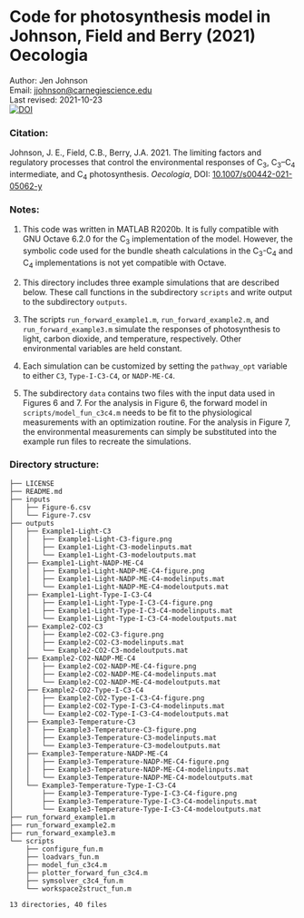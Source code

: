 # Code for photosynthesis model in Johnson, Field and Berry (2021) Oecologia

Author: Jen Johnson    
Email: jjohnson@carnegiescience.edu    
Last revised: 2021-10-23    
[![DOI](https://zenodo.org/badge/418789869.svg)](https://zenodo.org/badge/latestdoi/418789869)

### Citation:

Johnson, J. E., Field, C.B., Berry, J.A. 2021. The limiting factors and regulatory 
processes that control the environmental responses of C<sub>3</sub>, 
C<sub>3</sub>–C<sub>4</sub> intermediate, and C<sub>4</sub> photosynthesis.
*Oecologia*, DOI: [10.1007/s00442-021-05062-y](https://doi.org/10.1007/s00442-021-05062-y)

### Notes:

1. This code was written in MATLAB R2020b. It is fully compatible with GNU Octave 6.2.0
for the C<sub>3</sub> implementation of the model. However, the symbolic code used for the 
bundle sheath calculations in the C<sub>3</sub>-C<sub>4</sub> and C<sub>4</sub> 
implementations is not yet compatible with Octave. 

2. This directory includes three example simulations that are described below. These call 
functions in the subdirectory `scripts` and write output to the subdirectory `outputs`.

3. The scripts `run_forward_example1.m`, `run_forward_example2.m`, and 
`run_forward_example3.m` simulate the responses of photosynthesis to light, carbon 
dioxide, and temperature, respectively. Other environmental variables are held constant. 

4. Each simulation can be customized by setting the `pathway_opt` variable to either
 `C3`, `Type-I-C3-C4`, or `NADP-ME-C4`. 

5. The subdirectory `data` contains two files with the input data used in Figures 6 and 7. 
For the analysis in Figure 6, the forward model in `scripts/model_fun_c3c4.m` needs to be 
fit to the physiological measurements with an optimization routine. For the analysis in 
Figure 7, the environmental measurements can simply be substituted into the example run 
files to recreate the simulations. 

### Directory structure:
```
├── LICENSE
├── README.md
├── inputs
│   ├── Figure-6.csv
│   └── Figure-7.csv
├── outputs
│   ├── Example1-Light-C3
│   │   ├── Example1-Light-C3-figure.png
│   │   ├── Example1-Light-C3-modelinputs.mat
│   │   └── Example1-Light-C3-modeloutputs.mat
│   ├── Example1-Light-NADP-ME-C4
│   │   ├── Example1-Light-NADP-ME-C4-figure.png
│   │   ├── Example1-Light-NADP-ME-C4-modelinputs.mat
│   │   └── Example1-Light-NADP-ME-C4-modeloutputs.mat
│   ├── Example1-Light-Type-I-C3-C4
│   │   ├── Example1-Light-Type-I-C3-C4-figure.png
│   │   ├── Example1-Light-Type-I-C3-C4-modelinputs.mat
│   │   └── Example1-Light-Type-I-C3-C4-modeloutputs.mat
│   ├── Example2-CO2-C3
│   │   ├── Example2-CO2-C3-figure.png
│   │   ├── Example2-CO2-C3-modelinputs.mat
│   │   └── Example2-CO2-C3-modeloutputs.mat
│   ├── Example2-CO2-NADP-ME-C4
│   │   ├── Example2-CO2-NADP-ME-C4-figure.png
│   │   ├── Example2-CO2-NADP-ME-C4-modelinputs.mat
│   │   └── Example2-CO2-NADP-ME-C4-modeloutputs.mat
│   ├── Example2-CO2-Type-I-C3-C4
│   │   ├── Example2-CO2-Type-I-C3-C4-figure.png
│   │   ├── Example2-CO2-Type-I-C3-C4-modelinputs.mat
│   │   └── Example2-CO2-Type-I-C3-C4-modeloutputs.mat
│   ├── Example3-Temperature-C3
│   │   ├── Example3-Temperature-C3-figure.png
│   │   ├── Example3-Temperature-C3-modelinputs.mat
│   │   └── Example3-Temperature-C3-modeloutputs.mat
│   ├── Example3-Temperature-NADP-ME-C4
│   │   ├── Example3-Temperature-NADP-ME-C4-figure.png
│   │   ├── Example3-Temperature-NADP-ME-C4-modelinputs.mat
│   │   └── Example3-Temperature-NADP-ME-C4-modeloutputs.mat
│   └── Example3-Temperature-Type-I-C3-C4
│       ├── Example3-Temperature-Type-I-C3-C4-figure.png
│       ├── Example3-Temperature-Type-I-C3-C4-modelinputs.mat
│       └── Example3-Temperature-Type-I-C3-C4-modeloutputs.mat
├── run_forward_example1.m
├── run_forward_example2.m
├── run_forward_example3.m
└── scripts
    ├── configure_fun.m
    ├── loadvars_fun.m
    ├── model_fun_c3c4.m
    ├── plotter_forward_fun_c3c4.m
    ├── symsolver_c3c4_fun.m
    └── workspace2struct_fun.m

13 directories, 40 files
```